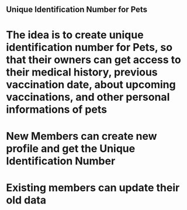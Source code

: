 ## Unique Identification Number for Pets

# The idea is to create unique identification number for Pets, so that their owners can get access to their medical history, previous vaccination date, about upcoming vaccinations, and other personal informations of pets

# New Members can create new profile and get the Unique Identification Number

# Existing members can update their old data






